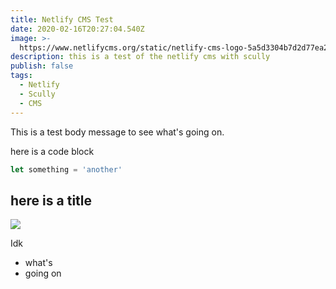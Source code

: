 ```yaml
---
title: Netlify CMS Test
date: 2020-02-16T20:27:04.540Z
image: >-
  https://www.netlifycms.org/static/netlify-cms-logo-5a5d3304b7d2d77ea281363a71dcc970.svg
description: this is a test of the netlify cms with scully
publish: false
tags:
  - Netlify
  - Scully
  - CMS
---
```

This is a test body message to see what's going on.

here is a code block

```typescript
let something = 'another'
```

## here is a title



![](https://res.cloudinary.com/dkylns8gp/image/upload/v1546462242/samples/cloudinary-group.jpg)

Idk

* what's
* going on
